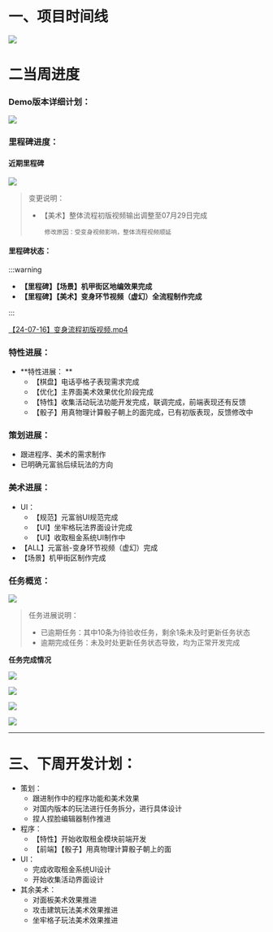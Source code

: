 # 一、项目时间线
![](https://cdn.nlark.com/yuque/0/2024/png/12926950/1718350036964-226ddddb-bb41-43bc-9e9c-8d347f51cb0a.png)

# 二当周进度
### Demo版本详细计划：
![](https://cdn.nlark.com/yuque/0/2024/png/12926950/1722009068403-d47b7093-64cc-4bbf-a49d-35fe8ceb5882.png)

### 里程碑进度：
#### 近期里程碑
![](https://cdn.nlark.com/yuque/0/2024/png/12926950/1722008314650-1445e611-061b-41ec-8a7a-29658767a2d2.png)

> 变更说明：
>
> +   【美术】整体流程初版视频输出调整至07月29日完成
>
>          修改原因：受变身视频影响，整体流程视频顺延
>

#### 里程碑状态：
:::warning
+ **【里程碑】【场景】机甲街区地编效果完成**
+ **【里程碑】【美术】变身环节视频（虚幻）全流程制作完成**

:::

[【24-07-16】变身流程初版视频.mp4](https://snh48group.yuque.com/attachments/yuque/0/2024/mp4/12926950/1722008923790-3d2de273-cbd4-4c7a-befa-7c7a451e7710.mp4)

### 特性进展：
+ **特性进展： **
    - 【棋盘】电话亭格子表现需求完成
    - 【优化】主界面美术效果优化阶段完成
    - 【特性】收集活动玩法功能开发完成，联调完成，前端表现还有反馈
    - 【骰子】用真物理计算骰子朝上的面完成，已有初版表现，反馈修改中  
 

### 策划进展：
+ 跟进程序、美术的需求制作
+ 已明确元富翁后续玩法的方向  

### 美术进展：
+  UI：
    - 【规范】元富翁UI规范完成
    - 【UI】坐牢格玩法界面设计完成
    - 【UI】收取租金系统UI制作中
+ 【ALL】元富翁-变身环节视频（虚幻）完成
+ 【场景】机甲街区制作完成  

### 任务概览：
![](https://cdn.nlark.com/yuque/0/2024/png/12926950/1722008151679-8a509f49-1726-4a44-b394-7f615b2591c0.png)

> 任务进展说明：
>
> + 已逾期任务：其中10条为待验收任务，剩余1条未及时更新任务状态
> + 逾期完成任务：未及时处更新任务状态导致，均为正常开发完成
>

**任务完成情况**

![](https://cdn.nlark.com/yuque/0/2024/png/12926950/1722007997946-b374178b-b961-4611-ba23-18f022b2abeb.png)

![](https://cdn.nlark.com/yuque/0/2024/png/12926950/1722008024371-dd0a37b2-6034-43fa-823b-eaa0aa375d25.png)

![](https://cdn.nlark.com/yuque/0/2024/png/12926950/1722008058107-3f739541-38b3-48fd-810b-a2acab555583.png)

![](https://cdn.nlark.com/yuque/0/2024/png/12926950/1722008077307-a6ca56a6-b230-4d34-8912-2f1191b53029.png)

---

# 三、下周开发计划：
+ 策划：
    - 跟进制作中的程序功能和美术效果
    - 对国内版本的玩法进行任务拆分，进行具体设计
    - 捏人捏脸编辑器制作推进
+ 程序：
    - 【特性】开始收取租金模块前端开发
    - 【前端】【骰子】用真物理计算骰子朝上的面
+ UI：
    - 完成收取租金系统UI设计
    - 开始收集活动界面设计
+ 其余美术：
    - 对面板美术效果推进
    - 攻击建筑玩法美术效果推进
    - 坐牢格子玩法美术效果推进   



